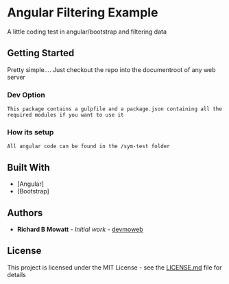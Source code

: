 # Angular Filtering Example

A little coding test in angular/bootstrap and filtering data

## Getting Started

Pretty simple.... Just checkout the repo into the documentroot of any web server

### Dev Option




```
This package contains a gulpfile and a package.json containing all the required modules if you want to use it
```

### How its setup



```
All angular code can be found in the /sym-test folder
```

## Built With

* [Angular]
* [Bootstrap]

## Authors

* **Richard B Mowatt** - *Initial work* - [devmoweb](https://devmoweb.com)

## License

This project is licensed under the MIT License - see the [LICENSE.md](LICENSE.md) file for details

